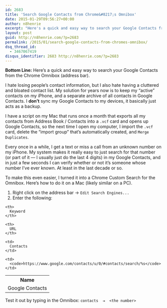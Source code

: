```yaml
---
id: 2683
title: 'Search Google Contacts from Chrome&#8217;s Omnibox'
date: 2015-01-29T09:56:27+00:00
author: n8henrie
excerpt: "Here's a quick and easy way to search your Google Contacts from the Chrome Omnibox (address bar)."
layout: post
guid: http://n8henrie.com/?p=2683
permalink: /2015/01/search-google-contacts-from-chromes-omnibox/
dsq_thread_id:
  - 3467067419
disqus_identifier: 2683 http://n8henrie.com/?p=2683
---
```

**Bottom Line:** Here&#8217;s a quick and easy way to search your Google Contacts from the Chrome Omnibox (address bar).<!--more-->

I hate losing people&#8217;s contact information, but I also hate having a cluttered and bloated contact list. My solution for years now is to keep my &#8220;active&#8221; contacts on my iPhone, and a separate archive of all contacts in Google Contacts. I **don&#8217;t** sync my Google Contacts to my devices, it basically just acts as a backup.

I have a script on my Mac that runs once a month that exports all my contacts from Address Book / Contacts into a `.vcf` card and opens up Google Contacts, so the next time I open my computer, I import the `.vcf` card, delete the &#8220;import group&#8221; that&#8217;s automatically created, and `Merge Duplicates`.

Every once in a while, I get a text or miss a call from an unknown number on my iPhone. My system makes it really easy to just search for that number (or part of it &#8212; I usually just do the last 4 digits) in my Google Contacts, and in just a few seconds I can verify whether or not it&#8217;s someone whose number I&#8217;ve ever known. At least in the last decade or so.

To make this even easier, I turned it into a Chrome Custom Search for the Omnibox. Here&#8217;s how to do it on a Mac (likely similar on a PC).

  1. Right click on the address bar -> `Edit Search Engines...`
  2. Enter the following:



<table>
  <col /> <col /> <col /> <tr>
    <th>
      Name
    </th>
    
    <th>
      Keyword
    </th>
    
    <th>
      URL
    </th>
  </tr>
  
  <tr>
    <td>
      Google Contacts
    </td>
    
    <td>
      Contacts
    </td>
    
    <td>
      <code>https://www.google.com/contacts/u/0/#contacts/search/%s</code>
    </td>
  </tr>
</table>

Test it out by typing in the Omnibox: `contacts  ⇥  <the number>`